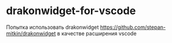 # drakonwidget-for-vscode

Попытка использовать drakonwidget https://github.com/stepan-mitkin/drakonwidget в качестве расширения vscode

